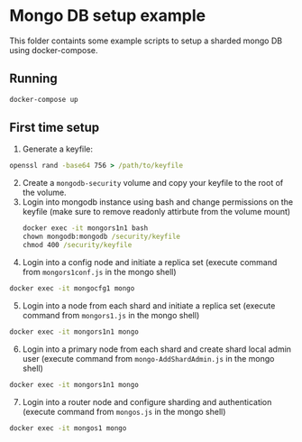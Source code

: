 # Mongo DB setup example
This folder containts some example scripts to setup a sharded mongo DB using docker-compose.

## Running
```cmd
docker-compose up
```

## First time setup
1. Generate a keyfile:
  ```cmd
  openssl rand -base64 756 > /path/to/keyfile
  ```
2. Create a `mongodb-security` volume and copy your keyfile to the root of the volume.
3. Login into mongodb instance using bash and change permissions on the keyfile
  (make sure to remove readonly attirbute from the volume mount)
   ```cmd
   docker exec -it mongors1n1 bash
   chown mongodb:mongodb /security/keyfile
   chmod 400 /security/keyfile
   ```
4. Login into a config node and initiate a replica set
  (execute command from `mongors1conf.js` in the mongo shell)
  ```cmd
  docker exec -it mongocfg1 mongo
  ```
5. Login into a node from each shard and initiate a replica set
  (execute command from `mongors1.js` in the mongo shell)
  ```cmd
  docker exec -it mongors1n1 mongo
  ```
6. Login into a primary node from each shard and create shard local admin user
  (execute command from `mongo-AddShardAdmin.js` in the mongo shell)
  ```cmd
  docker exec -it mongors1n1 mongo
  ```
7. Login into a router node and configure sharding and authentication
  (execute command from `mongos.js` in the mongo shell)
  ```cmd
  docker exec -it mongos1 mongo
  ```
